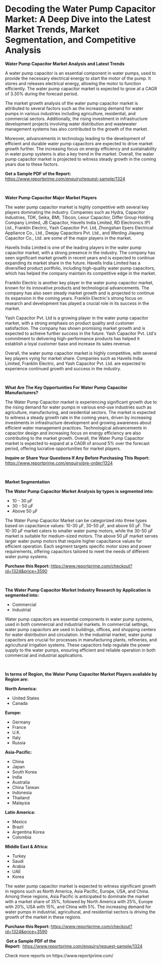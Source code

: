 <p><h1>Decoding the Water Pump Capacitor Market: A Deep Dive into the Latest Market Trends, Market Segmentation, and Competitive Analysis</h1></p><p><strong>Water Pump Capacitor Market Analysis and Latest Trends</strong></p>
<p><p>A water pump capacitor is an essential component in water pumps, used to provide the necessary electrical energy to start the motor of the pump. It stores and releases electrical energy, allowing the motor to function efficiently. The water pump capacitor market is expected to grow at a CAGR of 3.30% during the forecast period.</p><p>The market growth analysis of the water pump capacitor market is attributed to several factors such as the increasing demand for water pumps in various industries including agriculture, residential, and commercial sectors. Additionally, the rising investment in infrastructure development projects involving water distribution and wastewater management systems has also contributed to the growth of the market. </p><p>Moreover, advancements in technology leading to the development of efficient and durable water pump capacitors are expected to drive market growth further. The increasing focus on energy efficiency and sustainability in water pump systems is also a key trend in the market. Overall, the water pump capacitor market is projected to witness steady growth in the coming years due to these factors.</p></p>
<p><strong>Get a Sample PDF of the Report:&nbsp;</strong> <a href="https://www.reportprime.com/enquiry/request-sample/1324">https://www.reportprime.com/enquiry/request-sample/1324</a></p>
<p>&nbsp;</p>
<p><strong>Water Pump Capacitor Major Market Players</strong></p>
<p><p>The water pump capacitor market is highly competitive with several key players dominating the industry. Companies such as Hydra, Capacitor Industries, TDK, Seika, BMI, Tibcon, Lexur Capacitor, Differ Group Holding Company Limited, JB Capacitor, Havells India Limited, RD Electronics (P) Ltd., Franklin Electric, Yash Capacitor Pvt. Ltd, Zhongshan Epers Electrical Appliance Co., Ltd., Deejay Capacitors Pvt. Ltd., and Wenling Jiayang Capacitor Co., Ltd. are some of the major players in the market.</p><p>Havells India Limited is one of the leading players in the water pump capacitor market, with a strong presence in the industry. The company has seen significant market growth in recent years and is expected to continue expanding its market share in the future. Havells India Limited has a diversified product portfolio, including high-quality water pump capacitors, which has helped the company maintain its competitive edge in the market.</p><p>Franklin Electric is another key player in the water pump capacitor market, known for its innovative products and technological advancements. The company has also seen steady market growth and is projected to continue its expansion in the coming years. Franklin Electric's strong focus on research and development has played a crucial role in its success in the market.</p><p>Yash Capacitor Pvt. Ltd is a growing player in the water pump capacitor market, with a strong emphasis on product quality and customer satisfaction. The company has shown promising market growth and is expected to achieve further success in the future. Yash Capacitor Pvt. Ltd's commitment to delivering high-performance products has helped it establish a loyal customer base and increase its sales revenue.</p><p>Overall, the water pump capacitor market is highly competitive, with several key players vying for market share. Companies such as Havells India Limited, Franklin Electric, and Yash Capacitor Pvt. Ltd. are expected to experience continued growth and success in the industry.</p></p>
<p>&nbsp;</p>
<p><strong>What Are The Key Opportunities For Water Pump Capacitor Manufacturers?</strong></p>
<p><p>The Water Pump Capacitor market is experiencing significant growth due to the rising demand for water pumps in various end-use industries such as agriculture, manufacturing, and residential sectors. The market is expected to witness a steady growth rate in the coming years, driven by increasing investments in infrastructure development and growing awareness about efficient water management practices. Technological advancements in capacitor design and increasing focus on energy efficiency are also contributing to the market growth. Overall, the Water Pump Capacitor market is expected to expand at a CAGR of around 5% over the forecast period, offering lucrative opportunities for market players.</p></p>
<p><strong>Inquire or Share Your Questions If Any Before Purchasing This Report:</strong> <a href="https://www.reportprime.com/enquiry/pre-order/1324">https://www.reportprime.com/enquiry/pre-order/1324</a></p>
<p>&nbsp;</p>
<p><strong>Market Segmentation</strong></p>
<p><strong>The Water Pump Capacitor Market Analysis by types is segmented into:</strong></p>
<p><ul><li>10 - 30 μF</li><li>30 - 50 μF</li><li>Above 50 μF</li></ul></p>
<p><p>The Water Pump Capacitor Market can be categorized into three types based on capacitance values: 10-30 μF, 30-50 μF, and above 50 μF. The 10-30 μF market caters to smaller water pump motors, while the 30-50 μF market is suitable for medium-sized motors. The above 50 μF market serves larger water pump motors that require higher capacitance values for efficient operation. Each segment targets specific motor sizes and power requirements, offering capacitors tailored to meet the needs of different water pump systems.</p></p>
<p><strong>Purchase this Report:&nbsp;</strong><a href="https://www.reportprime.com/checkout?id=1324&price=3590">https://www.reportprime.com/checkout?id=1324&price=3590</a></p>
<p>&nbsp;</p>
<p><strong>The Water Pump Capacitor Market Industry Research by Application is segmented into:</strong></p>
<p><ul><li>Commercial</li><li>Industrial</li></ul></p>
<p><p>Water pump capacitors are essential components in water pump systems, used in both commercial and industrial markets. In commercial settings, water pump capacitors are used in buildings, offices, and shopping centers for water distribution and circulation. In the industrial market, water pump capacitors are crucial for processes in manufacturing plants, refineries, and agricultural irrigation systems. These capacitors help regulate the power supply to the water pumps, ensuring efficient and reliable operation in both commercial and industrial applications.</p></p>
<p>&nbsp;</p>
<p><strong>In terms of Region, the Water Pump Capacitor Market Players available by Region are:</strong></p>
<p>
    <p> <strong> North America: </strong>
        <ul>
            <li>United States</li>
            <li>Canada</li>
        </ul>
        </p> 
    <p> <strong> Europe: </strong>
        <ul>
            <li>Germany</li>
            <li>France</li>
            <li>U.K.</li>
            <li>Italy</li>
            <li>Russia</li>
        </ul>
        </p> 
    <p> <strong> Asia-Pacific: </strong>
        <ul>
            <li>China</li>
            <li>Japan</li>
            <li>South Korea</li>
            <li>India</li>
            <li>Australia</li>
            <li>China Taiwan</li>
            <li>Indonesia</li>
            <li>Thailand</li>
            <li>Malaysia</li>
        </ul>
        </p> 
    <p> <strong> Latin America: </strong>
        <ul>
            <li>Mexico</li>
            <li>Brazil</li>
            <li>Argentina Korea</li>
            <li>Colombia</li>
        </ul>
        </p> 
    <p> <strong> Middle East & Africa: </strong>
        <ul>
            <li>Turkey</li>
            <li>Saudi</li>
            <li>Arabia</li>
            <li>UAE</li>
            <li>Korea</li>
        </ul>
    </p>
    </p>
<p><p>The water pump capacitor market is expected to witness significant growth in regions such as North America, Asia Pacific, Europe, USA, and China. Among these regions, Asia Pacific is anticipated to dominate the market with a market share of 35%, followed by North America with 25%, Europe with 20%, USA with 15%, and China with 5%. The increasing demand for water pumps in industrial, agricultural, and residential sectors is driving the growth of the market in these regions.</p></p>
<p><strong>Purchase this Report: </strong><a href="https://www.reportprime.com/checkout?id=1324&price=3590">https://www.reportprime.com/checkout?id=1324&price=3590</a></p>
<p>&nbsp;<strong>Get a Sample PDF of the Report:&nbsp;&nbsp;</strong><a href="https://www.reportprime.com/enquiry/request-sample/1324">https://www.reportprime.com/enquiry/request-sample/1324</a></p>
<p><strong></strong></p>
<p>Check more reports on https://www.reportprime.com/</p>